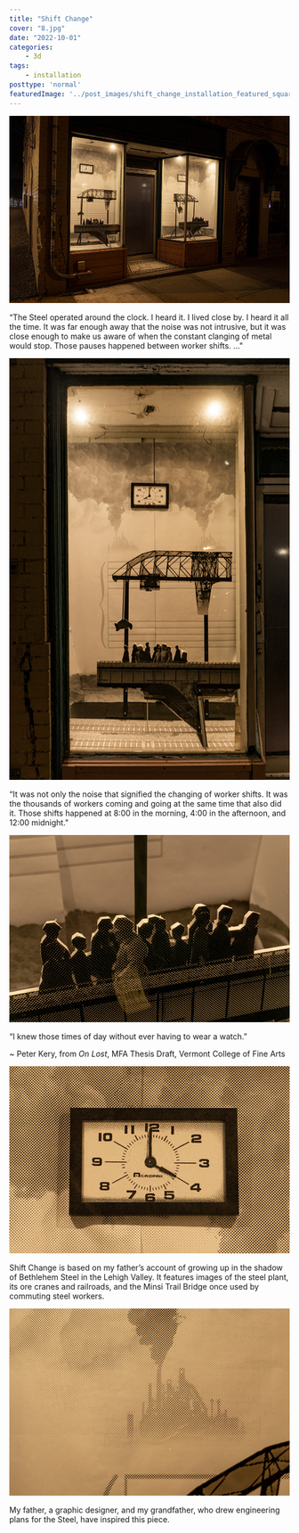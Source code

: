 ```yaml
---
title: "Shift Change"
cover: "8.jpg"
date: "2022-10-01"
categories:
    - 3d
tags:
    - installation
posttype: 'normal'
featuredImage: '../post_images/shift_change_installation_featured_square.jpg'
---
```


<group>
<img
    src="../post_images/shift_change_installation/view-angle-full.jpg"
    alt="Picture of a storefront at night at an angle, with a central, unmarked door adjoined by two tall bay windows, with closed walls behind them. Inside each of the windows stand two cutouts of foamcore, one printed with the image of an ore crane - which looks like a truss bridge with big metal shovels hanging by cables underneath - and the other printed with a road bridge with pedestrians walking across it. Behind these cutouts, the walls of the bay windows are papered with wallpaper, which shows clouds and a musical staff. A framed picture of a clock hangs in the center of the back wall of each window. Their times read 8 a.m. and 4 p.m."
    title="Shift Change, 2022. Digital prints on paper, foam, paint, and steel. 10ft x 8ft x 3ft."
>
</group>

<group>
<r3>
<textbox>

“The Steel operated around the clock. I heard it. I lived close by. I heard it all the time. It was far enough away that the noise was not intrusive, but it was close enough to make us aware of when the constant clanging of metal would stop. Those pauses happened between worker shifts. …"

</textbox>
</r3>
</group>

<group>
<l3>
<img
    src="../post_images/shift_change_installation/view-left-front.jpg"
    alt="Picture of one bay window, from the front. Inside the windows stands two cutouts of foamcore, one printed with the image of an ore crane - which looks like a truss bridge with big metal shovels hanging by cables underneath, it's mechanical jaw open as if about to pick something heavy up - and the other printed with a road bridge with pedestrians walking across it. Behind these cutouts, the walls of the bay window are papered with wallpaper, which shows clouds and the beginning of musical staff, both treble and bass. A framed picture of a clock hangs in the center of the back wall of each window. Its time reads 8 a.m."
    title="Shift Change: Left Window Detail">
<l3>
</group>

<group>
<l3>
<textbox>

“It was not only the noise that signified the changing of worker shifts. It was the thousands of workers coming and going at the same time that also did it. Those shifts happened at 8:00 in the morning, 4:00 in the afternoon, and 12:00 midnight."

</textbox>
</l3>
</group>



<group>
<c3>
<img
    src="../post_images/shift_change_installation/detail-right-people.jpg"
    alt="Picture of one foamcore cutout, printed with the image of pedestrians dressed in coats and hats crossing a steel road bridge."
    title="Shift Change: Right Window Lower Bridge Detail">
<c3>
</group>

<group>
<r3>
<textbox>

“I knew those times of day without ever having to wear a watch.”

~ Peter Kery, from <i>On Lost</i>, MFA Thesis Draft, Vermont College of Fine Arts

</textbox>
</r3>
</group>

<group>
<r3>
<img
    src="../post_images/shift_change_installation/detail-right-clock.jpg"
    alt="Picture of a framed image of a clock, hung from a wall wallpapered with the images of smokey clouds. The clock's outside body is square, with only two hands tracing the circle the numbers in the center. Printed underneath the numbers, partially obscured, reads the word 'Acropa.' The time reads 4 p.m."
    title="Shift Change: Right Window Clock Detail">
<r3>
</group>

<group>
<c3>
<textbox>

Shift Change is based on my father’s account of growing up in the shadow of Bethlehem Steel in the Lehigh Valley. It features images of the steel plant, its ore cranes and railroads, and the Minsi Trail Bridge once used by commuting steel workers.

</textbox>
</c3>
</group>

<group>
<c3>
<img
    src="../post_images/shift_change_installation/detail-left-background.jpg"
    alt="Picture of wallpaper, printed with the image of smokey clouds, some of them emerging from the faint silhouette of a smokestack emerging from several others in a little mound in the distance."
    title="Shift Change: Left Window Wallpaper Detail">
<c3>
</group>

<group>
<c3>
<textbox>

My father, a graphic designer, and my grandfather, who drew engineering plans for the Steel, have inspired this piece.

</textbox>
</c3>
</group>



